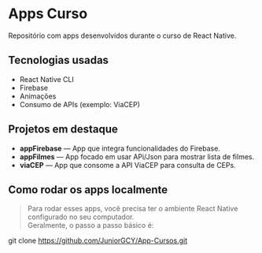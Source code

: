# Apps Curso

Repositório com apps desenvolvidos durante o curso de React Native.

## Tecnologias usadas

- React Native CLI  
- Firebase  
- Animações  
- Consumo de APIs (exemplo: ViaCEP)

## Projetos em destaque

- **appFirebase** — App que integra funcionalidades do Firebase.  
- **appFilmes** — App focado em usar APi/Json para mostrar lista de filmes.  
- **viaCEP** — App que consome a API ViaCEP para consulta de CEPs.

## Como rodar os apps localmente

> Para rodar esses apps, você precisa ter o ambiente React Native configurado no seu computador.  
> Geralmente, o passo a passo básico é:

git clone https://github.com/JuniorGCY/App-Cursos.git
